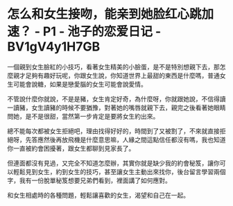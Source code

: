 # 怎么和女生接吻，能亲到她脸红心跳加速？ - P1 - 池子的恋爱日记 - BV1gV4y1H7GB

一個親到女生臉紅的小技巧，看著女生精美的小臉蛋，是不是特別想親下去，那怎麼親才足夠有趣好玩呢，你跟女生說，你知道世界上最甜的東西是什麼嗎，普通女生可能會說糖，如果是戀愛腦的女生可能會說愛情。

不管說什麼你就說，不是是豬，女生肯定好奇，為什麼呀，你就跟她說，不信得讀一讀豬，女生讀豬的時候不要猶豫，對著她的嘴唇就親下去，親完之後看著她眼睛問她，是不是很甜，當然第一步肯定是要將女生約出來。

總不能每次都被女生拒絕吧，理由找得好好的，時間到了又被割了，不來就直接拒絕呀，先答應然後再放飛機是什麼意思嘛，人緣之間這點信任都沒有嗎，我也知道你一直被約會困擾著，跟女生都聊到見家長了。

但連面都沒有見過，又完全不知道怎麼辦，其實你就是缺少我的約會秘笈，讓你可以輕鬆見到女生，約到女生的技巧，甚至讓女生主動出來找你，後台留言學習兩個字，我有一份脫單秘笈想要兄弟們看到，裡面講了如何應對。

和女生相處時的各種問題，輕鬆讓喜歡的女生，渴望和自己在一起。